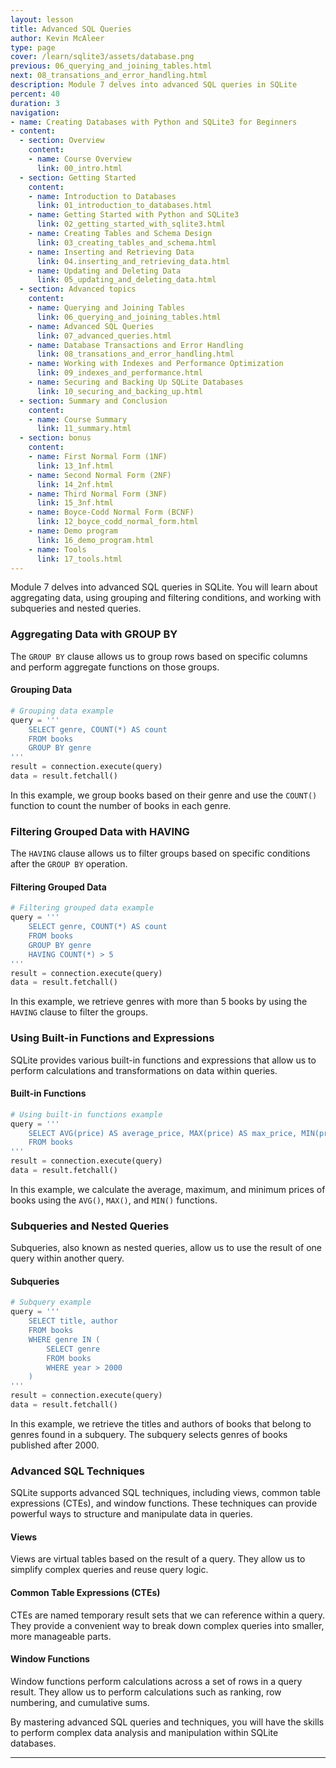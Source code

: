 ```yaml
---
layout: lesson
title: Advanced SQL Queries
author: Kevin McAleer
type: page
cover: /learn/sqlite3/assets/database.png
previous: 06_querying_and_joining_tables.html
next: 08_transations_and_error_handling.html
description: Module 7 delves into advanced SQL queries in SQLite
percent: 40
duration: 3
navigation:
- name: Creating Databases with Python and SQLite3 for Beginners
- content:
  - section: Overview
    content:
    - name: Course Overview
      link: 00_intro.html
  - section: Getting Started
    content:
    - name: Introduction to Databases
      link: 01_introduction_to_databases.html
    - name: Getting Started with Python and SQLite3
      link: 02_getting_started_with_sqlite3.html
    - name: Creating Tables and Schema Design
      link: 03_creating_tables_and_schema.html
    - name: Inserting and Retrieving Data
      link: 04.inserting_and_retrieving_data.html
    - name: Updating and Deleting Data
      link: 05_updating_and_deleting_data.html
  - section: Advanced topics
    content:
    - name: Querying and Joining Tables
      link: 06_querying_and_joining_tables.html
    - name: Advanced SQL Queries
      link: 07_advanced_queries.html
    - name: Database Transactions and Error Handling
      link: 08_transations_and_error_handling.html
    - name: Working with Indexes and Performance Optimization
      link: 09_indexes_and_performance.html
    - name: Securing and Backing Up SQLite Databases
      link: 10_securing_and_backing_up.html
  - section: Summary and Conclusion
    content:
    - name: Course Summary
      link: 11_summary.html
  - section: bonus
    content:
    - name: First Normal Form (1NF)
      link: 13_1nf.html
    - name: Second Normal Form (2NF)
      link: 14_2nf.html
    - name: Third Normal Form (3NF)
      link: 15_3nf.html
    - name: Boyce-Codd Normal Form (BCNF)
      link: 12_boyce_codd_normal_form.html
    - name: Demo program
      link: 16_demo_program.html
    - name: Tools
      link: 17_tools.html
---
```



Module 7 delves into advanced SQL queries in SQLite. You will learn about aggregating data, using grouping and filtering conditions, and working with subqueries and nested queries.

### Aggregating Data with GROUP BY

The `GROUP BY` clause allows us to group rows based on specific columns and perform aggregate functions on those groups.

#### Grouping Data

```python
# Grouping data example
query = '''
    SELECT genre, COUNT(*) AS count
    FROM books
    GROUP BY genre
'''
result = connection.execute(query)
data = result.fetchall()
```

In this example, we group books based on their genre and use the `COUNT()` function to count the number of books in each genre.

### Filtering Grouped Data with HAVING

The `HAVING` clause allows us to filter groups based on specific conditions after the `GROUP BY` operation.

#### Filtering Grouped Data

```python
# Filtering grouped data example
query = '''
    SELECT genre, COUNT(*) AS count
    FROM books
    GROUP BY genre
    HAVING COUNT(*) > 5
'''
result = connection.execute(query)
data = result.fetchall()
```

In this example, we retrieve genres with more than 5 books by using the `HAVING` clause to filter the groups.

### Using Built-in Functions and Expressions

SQLite provides various built-in functions and expressions that allow us to perform calculations and transformations on data within queries.

#### Built-in Functions

```python
# Using built-in functions example
query = '''
    SELECT AVG(price) AS average_price, MAX(price) AS max_price, MIN(price) AS min_price
    FROM books
'''
result = connection.execute(query)
data = result.fetchall()
```

In this example, we calculate the average, maximum, and minimum prices of books using the `AVG()`, `MAX()`, and `MIN()` functions.

### Subqueries and Nested Queries

Subqueries, also known as nested queries, allow us to use the result of one query within another query.

#### Subqueries

```python
# Subquery example
query = '''
    SELECT title, author
    FROM books
    WHERE genre IN (
        SELECT genre
        FROM books
        WHERE year > 2000
    )
'''
result = connection.execute(query)
data = result.fetchall()
```

In this example, we retrieve the titles and authors of books that belong to genres found in a subquery. The subquery selects genres of books published after 2000.

### Advanced SQL Techniques

SQLite supports advanced SQL techniques, including views, common table expressions (CTEs), and window functions. These techniques can provide powerful ways to structure and manipulate data in queries.

#### Views

Views are virtual tables based on the result of a query. They allow us to simplify complex queries and reuse query logic.

#### Common Table Expressions (CTEs)

CTEs are named temporary result sets that we can reference within a query. They provide a convenient way to break down complex queries into smaller, more manageable parts.

#### Window Functions

Window functions perform calculations across a set of rows in a query result. They allow us to perform calculations such as ranking, row numbering, and cumulative sums.

By mastering advanced SQL queries and techniques, you will have the skills to perform complex data analysis and manipulation within SQLite databases.

---

